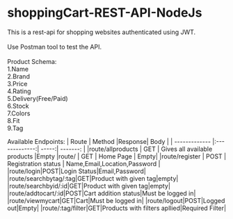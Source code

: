 
# shoppingCart-REST-API-NodeJs
This is a rest-api for shopping websites authenticated using JWT.</br></br>
Use Postman tool to test the API.</br></br>
Product Schema:</br>
1.Name</br>
2.Brand</br>
3.Price</br>
4.Rating</br>
5.Delivery(Free/Paid)</br>
6.Stock</br>
7.Colors</br>
8.Fit</br>
9.Tag</br>

Available Endpoints:
| Route         | Method        |Response|              Body      |
| ------------- |:-------------:| -----:| -------:                    |
|route/allproducts     | GET | Gives all available products |Empty
|route/     | GET      |  Home Page |                   Empty|
|route/register | POST      |   Registration status |  Name,Email,Location,Password     |
|route/login|POST|Login Status|Email,Password|
|route/searchbytag/:tag|GET|Product with given tag|empty|
|route/searchbyid/:id|GET|Product with given tag|empty|
|route/addtocart/:id|POST|Cart addition status|Must be logged in|
|route/viewmycart|GET|Cart|Must be logged in|
|route/logout|POST|Logged out|Empty|
|route/:tag/filter|GET|Products with filters apllied|Required Filter|</br>
